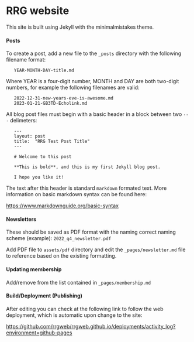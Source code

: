 # RRG website

This site is built using Jekyll with the minimalmistakes theme.

#### Posts

To create a post, add a new file to the ```_posts``` directory with the following filename format:
```
   YEAR-MONTH-DAY-title.md
```
Where YEAR is a four-digit number, MONTH and DAY are both two-digit numbers, for example the following filenames are valid:
```
   2022-12-31-new-years-eve-is-awesome.md
   2023-01-21-GB3TD-Echolink.md
```
All blog post files must begin with a basic header in a block between two ```---``` delimeters:

```
   ---
   layout: post
   title:  "RRG Test Post Title"
   ---

   # Welcome to this post

   **This is bold**, and this is my first Jekyll blog post.

   I hope you like it!
```

The text after this header is standard ``markdown`` formated text. More information on basic markdown syntax can be found here:

https://www.markdownguide.org/basic-syntax

#### Newsletters

These should be saved as PDF format with the naming correct naming scheme (example): ```2022_q4_newsletter.pdf```

Add PDF file to ```assets/pdf``` directory and edit the ```_pages/newsletter.md``` file to reference based on the existing formatting.  

#### Updating membership

Add/remove from the list contained in ```_pages/membership.md``` 

#### Build/Deployment (Publishing)

After editing you can check at the following link to follow the web deployment, which is automatic upon change to the site:

https://github.com/rrgweb/rrgweb.github.io/deployments/activity_log?environment=github-pages


